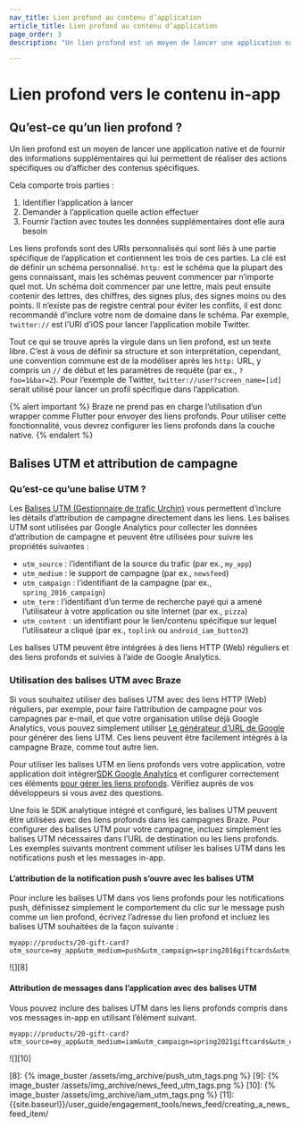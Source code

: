 ```yaml
---
nav_title: Lien profond au contenu d’application
article_title: Lien profond au contenu d’application
page_order: 3
description: "Un lien profond est un moyen de lancer une application native et de fournir des informations supplémentaires qui lui permettent de réaliser des actions spécifiques ou d’afficher des contenus spécifiques. Le présent article de référence couvre la façon d’établir un lien profond dans le contenu de votre message dans l’application."

---
```


# Lien profond vers le contenu in-app

## Qu’est-ce qu’un lien profond ?

Un lien profond est un moyen de lancer une application native et de fournir des informations supplémentaires qui lui permettent de réaliser des actions spécifiques ou d’afficher des contenus spécifiques.

Cela comporte trois parties :

1. Identifier l’application à lancer
2. Demander à l’application quelle action effectuer
3. Fournir l’action avec toutes les données supplémentaires dont elle aura besoin

Les liens profonds sont des URIs personnalisés qui sont liés à une partie spécifique de l’application et contiennent les trois de ces parties. La clé est de définir un schéma personnalisé. `http:` est le schéma que la plupart des gens connaissant, mais les schémas peuvent commencer par n’importe quel mot. Un schéma doit commencer par une lettre, mais peut ensuite contenir des lettres, des chiffres, des signes plus, des signes moins ou des points. Il n’existe pas de registre central pour éviter les conflits, il est donc recommandé d’inclure votre nom de domaine dans le schéma. Par exemple, `twitter://` est l’URI d’iOS pour lancer l’application mobile Twitter.

Tout ce qui se trouve après la virgule dans un lien profond, est un texte libre. C’est à vous de définir sa structure et son interprétation, cependant, une convention commune est de la modéliser après les `http:` URL, y compris un `//` de début et les paramètres de requête (par ex., `?foo=1&bar=2`). Pour l’exemple de Twitter, `twitter://user?screen_name=[id]` serait utilisé pour lancer un profil spécifique dans l’application.

{% alert important %}
Braze ne prend pas en charge l’utilisation d’un wrapper comme Flutter pour envoyer des liens profonds. Pour utiliser cette fonctionnalité, vous devrez configurer les liens profonds dans la couche native.
{% endalert %}


## Balises UTM et attribution de campagne

### Qu’est-ce qu’une balise UTM ?

Les [Balises UTM (Gestionnaire de trafic Urchin)][4] vous permettent d’inclure les détails d’attribution de campagne directement dans les liens. Les balises UTM sont utilisées par Google Analytics pour collecter les données d’attribution de campagne et peuvent être utilisées pour suivre les propriétés suivantes :

- `utm_source` : l’identifiant de la source du trafic (par ex., `my_app`)
- `utm_medium` : le support de campagne (par ex., `newsfeed`)
- `utm_campaign` : l’identifiant de la campagne (par ex., `spring_2016_campaign`)
- `utm_term` : l’identifiant d’un terme de recherche payé qui a amené l’utilisateur à votre application ou site Internet (par ex., `pizza`)
- `utm_content` : un identifiant pour le lien/contenu spécifique sur lequel l’utilisateur a cliqué (par ex., `toplink` ou `android_iam_button2`)

Les balises UTM peuvent être intégrées à des liens HTTP (Web) réguliers et des liens profonds et suivies à l’aide de Google Analytics.

### Utilisation des balises UTM avec Braze

Si vous souhaitez utiliser des balises UTM avec des liens HTTP (Web) réguliers, par exemple, pour faire l’attribution de campagne pour vos campagnes par e-mail, et que votre organisation utilise déjà Google Analytics, vous pouvez simplement utiliser [Le générateur d’URL de Google][6] pour générer des liens UTM. Ces liens peuvent être facilement intégrés à la campagne Braze, comme tout autre lien.

Pour utiliser les balises UTM en liens profonds vers votre application, votre application doit intégrer[SDK Google Analytics][5] et configurer correctement ces éléments [ pour gérer les liens profonds][7]. Vérifiez auprès de vos développeurs si vous avez des questions.

Une fois le SDK analytique intégré et configuré, les balises UTM peuvent être utilisées avec des liens profonds dans les campagnes Braze. Pour configurer des balises UTM pour votre campagne, incluez simplement les balises UTM nécessaires dans l’URL de destination ou les liens profonds. Les exemples suivants montrent comment utiliser les balises UTM dans les notifications push et les messages in-app.

#### L’attribution de la notification push s’ouvre avec les balises UTM

Pour inclure les balises UTM dans vos liens profonds pour les notifications push, définissez simplement le comportement du clic sur le message push comme un lien profond, écrivez l’adresse du lien profond et incluez les balises UTM souhaitées de la façon suivante :

```
myapp://products/20-gift-card?utm_source=my_app&utm_medium=push&utm_campaign=spring2016giftcards&utm_content=ios_deeplink
```

![][8]

#### Attribution de messages dans l’application avec des balises UTM

Vous pouvez inclure des balises UTM dans les liens profonds compris dans vos messages in-app en utilisant l’élément suivant.

```
myapp://products/20-gift-card?utm_source=my_app&utm_medium=iam&utm_campaign=spring2021giftcards&utm_content=web_link
```

![][10]

[1]: {{site.baseurl}}/developer_guide/platform_integration_guides/swift/push_notifications/integration/
[2]: {{site.baseurl}}/developer_guide/platform_integration_guides/ios/advanced_use_cases/linking/#deep-links
[3]: {{site.baseurl}}/developer_guide/platform_integration_guides/android/advanced_use_cases/deep_linking/#Android_Deep_Advance
[4]: https://support.google.com/analytics/answer/1033863?hl=en
[5]: https://developers.google.com/analytics/devguides/collection/
[6]: https://support.google.com/analytics/answer/1033867
[7]: https://developers.google.com/analytics/solutions/mobile-campaign-deep-link
[8]: {% image_buster /assets/img_archive/push_utm_tags.png %}
[9]: {% image_buster /assets/img_archive/news_feed_utm_tags.png %}
[10]: {% image_buster /assets/img_archive/iam_utm_tags.png %}
[11]: {{site.baseurl}}/user_guide/engagement_tools/news_feed/creating_a_news_feed_item/

